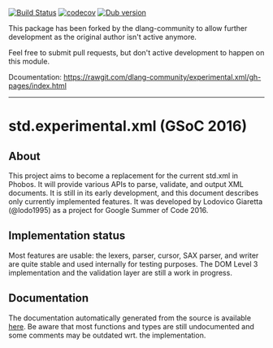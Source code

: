 [![Build Status](https://travis-ci.org/dlang-community/experimental.xml.svg?branch=master)](https://travis-ci.org/dlang-community/experimental.xml)
[![codecov](https://codecov.io/gh/dlang-community/experimental.xml/branch/master/graph/badge.svg)](https://codecov.io/gh/dlang-community/experimental.xml)
[![Dub version](https://img.shields.io/dub/v/std-experimental-xml.svg)](https://code.dlang.org/packages/std-experimental-xml)


This package has been forked by the dlang-community to allow further development
as the original author isn't active anymore.

Feel free to submit pull requests, but don't active development to happen on this module.

Dcoumentation: https://rawgit.com/dlang-community/experimental.xml/gh-pages/index.html

--------------------------------------------------------------------------------

# std.experimental.xml (GSoC 2016)

## About
This project aims to become a replacement for the current std.xml in Phobos.
It will provide various APIs to parse, validate, and output XML documents.
It is still in its early development, and this document describes only currently
implemented features.
It was developed by Lodovico Giaretta (@lodo1995) as a project for Google Summer of Code 2016.

## Implementation status
Most features are usable: the lexers, parser, cursor, SAX parser, and writer are
quite stable and used internally for testing purposes.
The DOM Level 3 implementation and the validation layer are still a work in progress.

## Documentation
The documentation automatically generated from the source is available [here](https://dlang-community.github.io/experimental.xml).
Be aware that most functions and types are still undocumented and some comments may
be outdated wrt. the implementation.

